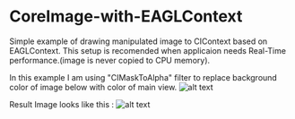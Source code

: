 CoreImage-with-EAGLContext
==========================

Simple example of drawing manipulated image to CIContext based on EAGLContext. This setup is recomended when applicaion needs Real-Time performance.(image is never copied to CPU memory). 

In this example I am using "CIMaskToAlpha" filter to replace background color of image below with color of main view.
![alt text](https://raw.github.com/anaglik/CoreImage-with-EAGLContext/master/ImageManipulation/entryImage@2x.png "Entry Image") 


Result Image looks like this : 
![alt text](https://raw.github.com/anaglik/CoreImage-with-EAGLContext/master/ImageManipulation/expectedImage@2x.png "Expected Image")



